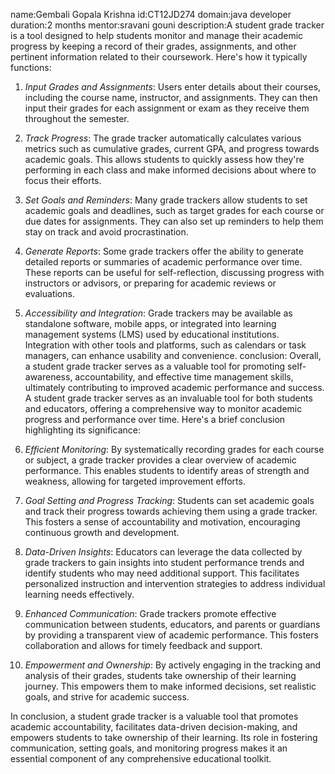 name:Gembali Gopala Krishna
id:CT12JD274
domain:java developer
duration:2 months
mentor:sravani gouni
description:A student grade tracker is a tool designed to help students monitor and manage their academic progress by keeping a record of their grades, assignments, and other pertinent information related to their coursework. Here's how it typically functions:

1. *Input Grades and Assignments*: Users enter details about their courses, including the course name, instructor, and assignments. They can then input their grades for each assignment or exam as they receive them throughout the semester.

2. *Track Progress*: The grade tracker automatically calculates various metrics such as cumulative grades, current GPA, and progress towards academic goals. This allows students to quickly assess how they're performing in each class and make informed decisions about where to focus their efforts.

3. *Set Goals and Reminders*: Many grade trackers allow students to set academic goals and deadlines, such as target grades for each course or due dates for assignments. They can also set up reminders to help them stay on track and avoid procrastination.

4. *Generate Reports*: Some grade trackers offer the ability to generate detailed reports or summaries of academic performance over time. These reports can be useful for self-reflection, discussing progress with instructors or advisors, or preparing for academic reviews or evaluations.

5. *Accessibility and Integration*: Grade trackers may be available as standalone software, mobile apps, or integrated into learning management systems (LMS) used by educational institutions. Integration with other tools and platforms, such as calendars or task managers, can enhance usability and convenience.
conclusion:
Overall, a student grade tracker serves as a valuable tool for promoting self-awareness, accountability, and effective time management skills, ultimately contributing to improved academic performance and success.
A student grade tracker serves as an invaluable tool for both students and educators, offering a comprehensive way to monitor academic progress and performance over time. Here's a brief conclusion highlighting its significance:

1. *Efficient Monitoring*: By systematically recording grades for each course or subject, a grade tracker provides a clear overview of academic performance. This enables students to identify areas of strength and weakness, allowing for targeted improvement efforts.

2. *Goal Setting and Progress Tracking*: Students can set academic goals and track their progress towards achieving them using a grade tracker. This fosters a sense of accountability and motivation, encouraging continuous growth and development.

3. *Data-Driven Insights*: Educators can leverage the data collected by grade trackers to gain insights into student performance trends and identify students who may need additional support. This facilitates personalized instruction and intervention strategies to address individual learning needs effectively.

4. *Enhanced Communication*: Grade trackers promote effective communication between students, educators, and parents or guardians by providing a transparent view of academic performance. This fosters collaboration and allows for timely feedback and support.

5. *Empowerment and Ownership*: By actively engaging in the tracking and analysis of their grades, students take ownership of their learning journey. This empowers them to make informed decisions, set realistic goals, and strive for academic success.

In conclusion, a student grade tracker is a valuable tool that promotes academic accountability, facilitates data-driven decision-making, and empowers students to take ownership of their learning. 
Its role in fostering communication, setting goals, and monitoring progress makes it an essential component of any comprehensive educational toolkit.
